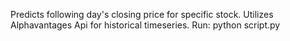 Predicts following day's closing price for specific stock. Utilizes Alphavantages Api for historical timeseries.
Run: python script.py
